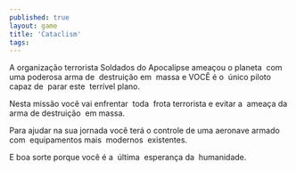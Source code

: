 ```yaml
---
published: true
layout: game
title: 'Cataclism'
tags: 
---
```

A organização terrorista Soldados do Apocalipse ameaçou o planeta  com  uma poderosa arma de  destruição em  massa e VOCÊ é o  único piloto capaz de  parar este  terrível plano.

Nesta missão você vai enfrentar  toda  frota terrorista e evitar a  ameaça da  arma de destruição  em massa.

Para ajudar na sua jornada você terá o controle de uma aeronave armado com  equipamentos mais  modernos  existentes.

E boa sorte porque você é a  última  esperança da  humanidade.

<center> </center>